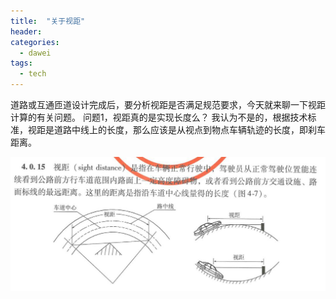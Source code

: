 ```yaml
---
title:  "关于视距"
header:
categories:
  - dawei
tags:
  - tech
---
```


道路或互通匝道设计完成后，要分析视距是否满足规范要求，今天就来聊一下视距计算的有关问题。
问题1，视距真的是实现长度么？
我认为不是的，根据技术标准，视距是道路中线上的长度，那么应该是从视点到物点车辆轨迹的长度，即刹车距离。

 ![sp170104_172943](https://github.com/selfpractice/selfpractice.github.io/blob/master/_bmp/sp170104_172943.jpg?raw=true)
